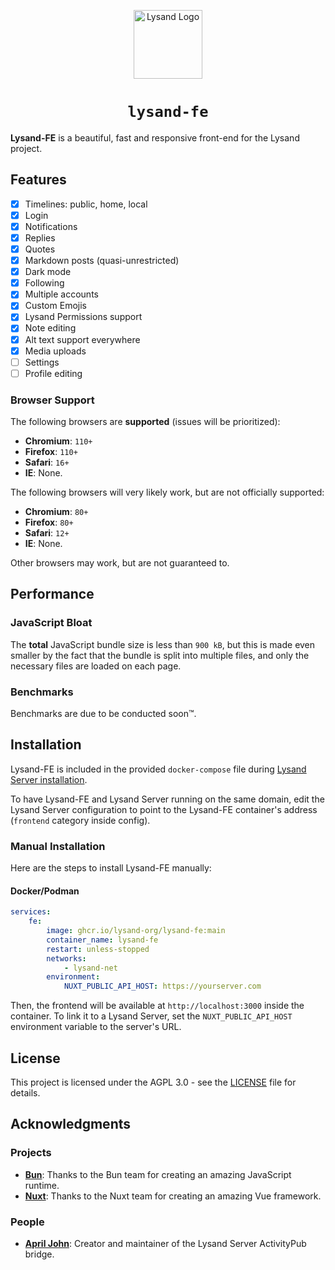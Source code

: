 <p align="center">
  <a href="https://lysand.org"><img src="https://cdn.lysand.org/logo-long-dark.webp" alt="Lysand Logo" height="110"></a>
</p>

<center><h1><code>lysand-fe</code></h1></center>

**Lysand-FE** is a beautiful, fast and responsive front-end for the Lysand project.

## Features

- [x] Timelines: public, home, local
- [x] Login
- [x] Notifications
- [x] Replies
- [x] Quotes
- [x] Markdown posts (quasi-unrestricted)
- [x] Dark mode
- [x] Following
- [x] Multiple accounts
- [x] Custom Emojis
- [x] Lysand Permissions support
- [x] Note editing
- [x] Alt text support everywhere
- [x] Media uploads
- [ ] Settings
- [ ] Profile editing

### Browser Support

The following browsers are **supported** (issues will be prioritized):
- **Chromium**: `110+`
- **Firefox**: `110+`
- **Safari**: `16+`
- **IE**: None.

The following browsers will very likely work, but are not officially supported:
- **Chromium**: `80+`
- **Firefox**: `80+`
- **Safari**: `12+`
- **IE**: None.

Other browsers may work, but are not guaranteed to.

## Performance

### JavaScript Bloat

The **total** JavaScript bundle size is less than `900 kB`, but this is made even smaller by the fact that the bundle is split into multiple files, and only the necessary files are loaded on each page.

### Benchmarks

Benchmarks are due to be conducted soon™.

## Installation

Lysand-FE is included in the provided `docker-compose` file during [Lysand Server installation](https://github.com/lysand-org/lysand/blob/main/docs/installation.md).

To have Lysand-FE and Lysand Server running on the same domain, edit the Lysand Server configuration to point to the Lysand-FE container's address (`frontend` category inside config).

### Manual Installation

Here are the steps to install Lysand-FE manually:

#### Docker/Podman

```yaml
services:
    fe:
        image: ghcr.io/lysand-org/lysand-fe:main
        container_name: lysand-fe
        restart: unless-stopped
        networks:
            - lysand-net
        environment:
            NUXT_PUBLIC_API_HOST: https://yourserver.com
```

Then, the frontend will be available at `http://localhost:3000` inside the container. To link it to a Lysand Server, set the `NUXT_PUBLIC_API_HOST` environment variable to the server's URL.

## License

This project is licensed under the AGPL 3.0 - see the [LICENSE](LICENSE) file for details.

## Acknowledgments

### Projects

- [**Bun**](https://bun.sh): Thanks to the Bun team for creating an amazing JavaScript runtime.
- [**Nuxt**](https://nuxt.com): Thanks to the Nuxt team for creating an amazing Vue framework.

### People

- [**April John**](https://github.com/cutestnekoaqua): Creator and maintainer of the Lysand Server ActivityPub bridge.